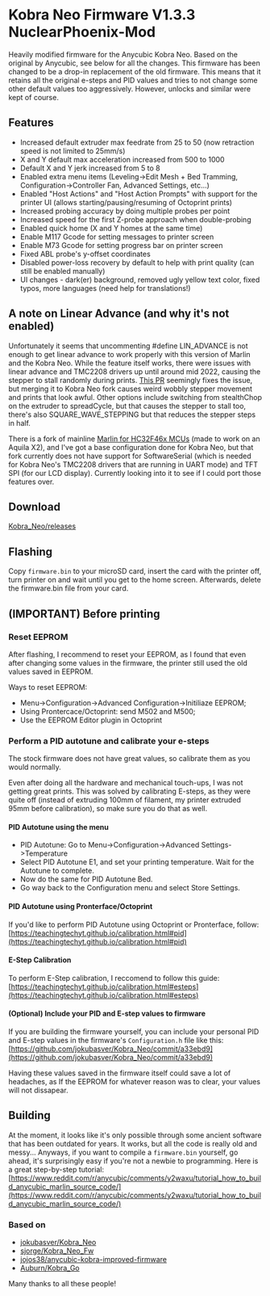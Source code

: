# Kobra Neo Firmware V1.3.3 NuclearPhoenix-Mod

Heavily modified firmware for the Anycubic Kobra Neo. Based on the original by Anycubic, see below for all the changes. This firmware has been changed to be a drop-in replacement of the old firmware. This means that it retains all the original e-steps and PID values and tries to not change some other default values too aggressively. However, unlocks and similar were kept of course.

## Features

- Increased default extruder max feedrate from 25 to 50 (now retraction speed is not limited to 25mm/s)
- X and Y default max acceleration increased from 500 to 1000
- Default X and Y jerk increased from 5 to 8
- Enabled extra menu items (Leveling->Edit Mesh + Bed Tramming, Configuration->Controller Fan, Advanced Settings, etc...)
- Enabled "Host Actions" and "Host Action Prompts" with support for the printer UI (allows starting/pausing/resuming of Octoprint prints)
- Increased probing accuracy by doing multiple probes per point
- Increased speed for the first Z-probe approach when double-probing
- Enabled quick home (X and Y homes at the same time)
- Enable M117 Gcode for setting messages to printer screen
- Enable M73 Gcode for setting progress bar on printer screen
- Fixed ABL probe's y-offset coordinates
- Disabled power-loss recovery by default to help with print quality (can still be enabled manually)
- UI changes - dark(er) background, removed ugly yellow text color, fixed typos, more languages (need help for translations!)

## A note on Linear Advance (and why it's not enabled)

Unfortunately it seems that uncommenting #define LIN_ADVANCE is not enough to get linear advance to work properly with this version of Marlin and the Kobra Neo. While the feature itself works, there were issues with linear advance and TMC2208 drivers up until around mid 2022, causing the stepper to stall randomly during prints. [This PR](https://github.com/MarlinFirmware/Marlin/pull/24533) seemingly fixes the issue, but merging it to Kobra Neo fork causes weird wobbly stepper movement and prints that look awful. Other options include switching from stealthChop on the extruder to spreadCycle, but that causes the stepper to stall too, there's also SQUARE_WAVE_STEPPING but that reduces the stepper steps in half.

There is a fork of mainline [Marlin for HC32F46x MCUs](https://github.com/shadow578/Marlin-H32) (made to work on an Aquila X2), and I've got a base configuration done for Kobra Neo, but that fork currently does not have support for SoftwareSerial (which is needed for Kobra Neo's TMC2208 drivers that are running in UART mode) and TFT SPI (for our LCD display). Currently looking into it to see if I could port those features over.

## Download

[Kobra_Neo/releases](https://github.com/NuclearPhoenixx/Kobra_Neo/releases)

## Flashing

Copy `firmware.bin` to your microSD card, insert the card with the printer off, turn printer on and wait until you get to the home screen. Afterwards, delete the firmware.bin file from your card.

## (IMPORTANT) Before printing

### Reset EEPROM

After flashing, I recommend to reset your EEPROM, as I found that even after changing some values in the firmware, the printer still used the old values saved in EEPROM.

Ways to reset EEPROM:

- Menu->Configuration->Advanced Configuration->Initiliaze EEPROM;
- Using Prontercace/Octoprint: send M502 and M500;
- Use the EEPROM Editor plugin in Octoprint

### Perform a PID autotune and calibrate your e-steps

The stock firmware does not have great values, so calibrate them as you would normally.

Even after doing all the hardware and mechanical touch-ups, I was not getting great prints. This was solved by calibrating E-steps, as they were quite off (instead of extruding 100mm of filament, my printer extruded 95mm before calibration), so make sure you do that as well.

#### PID Autotune using the menu

- PID Autotune: Go to Menu->Configuration->Advanced Settings->Temperature
- Select PID Autotune E1, and set your printing temperature. Wait for the Autotune to complete.
- Now do the same for PID Autotune Bed.
- Go way back to the Configuration menu and select Store Settings.

#### PID Autotune using Pronterface/Octoprint

If you'd like to perform PID Autotune using Octoprint or Pronterface, follow: [https://teachingtechyt.github.io/calibration.html#pid](https://teachingtechyt.github.io/calibration.html#pid)

#### E-Step Calibration

To perform E-Step calibration, I reccomend to follow this guide: [https://teachingtechyt.github.io/calibration.html#esteps](https://teachingtechyt.github.io/calibration.html#esteps)

#### (Optional) Include your PID and E-step values to firmware

If you are building the firmware yourself, you can include your personal PID and E-step values in the firmware's `Configuration.h` file like this: [https://github.com/jokubasver/Kobra_Neo/commit/a33ebd9](https://github.com/jokubasver/Kobra_Neo/commit/a33ebd9)

Having these values saved in the firmware itself could save a lot of headaches, as If the EEPROM for whatever reason was to clear, your values will not dissapear.

## Building

At the moment, it looks like it's only possible through some ancient software that has been outdated for years. It works, but all the code is really old and messy... Anyways, if you want to compile a `firmware.bin` yourself, go ahead, it's surprisingly easy if you're not a newbie to programming. Here is a great step-by-step tutorial:
[https://www.reddit.com/r/anycubic/comments/y2waxu/tutorial_how_to_build_anycubic_marlin_source_code/](https://www.reddit.com/r/anycubic/comments/y2waxu/tutorial_how_to_build_anycubic_marlin_source_code/)

### Based on

- [jokubasver/Kobra_Neo](https://github.com/jokubasver/Kobra_Neo)
- [sjorge/Kobra_Neo_Fw](https://github.com/sjorge/Kobra_Neo_Fw)
- [jojos38/anycubic-kobra-improved-firmware](https://github.com/jojos38/anycubic-kobra-improved-firmware)
- [Auburn/Kobra_Go](https://github.com/Auburn/Kobra_Go)

Many thanks to all these people!

